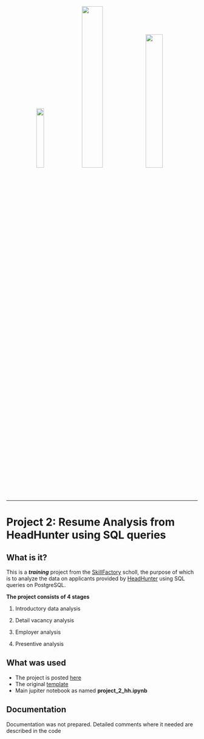 
<div align="center">
  <img src="https://img.reg.ru/faq/20-08-2020-postgresql.png" width =20%>
    <img src="https://i0.wp.com/apptractor.ru/wp-content/uploads/2022/04/09.01-hh.ru_.png?w=1280&ssl=1" width =33%>
     <img src="https://encrypted-tbn0.gstatic.com/images?q=tbn:ANd9GcQ48l-83whVYuuCSQ2G0TY2I2dsziBe_zU5iA&usqp=CAU" width =30%>
    <br>
</div>

-----------------

# Project 2: Resume Analysis from HeadHunter using SQL queries


## What is it?

 This is a ***training*** project from the [SkillFactory](https://skillfactory.ru/)  scholl, the purpose of which is to analyze the data on applicants provided by [HeadHunter](https://hh.ru/) using  SQL queries on PostgreSQL.
 
 **The project consists of 4 stages**
 
1. Introductory data analysis

2. Detail vacancy analysis

3. Employer analysis

4. Presentive analysis


## What was used
- The project is posted [here](https://github.com/andreyko75/project_hh_2)
- The original [template](https://lms.skillfactory.ru/assets/courseware/v1/4f24d4b6c3be7e6c3807939132499e8a/asset-v1:SkillFactory+DST-3.0+28FEB2021+type@asset+block/Python_and_SQL.ipynb)
- Main jupiter notebook  as named **project_2_hh.ipynb**

## Documentation
Documentation was not prepared. Detailed comments where it needed are described in the code
